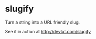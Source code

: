slugify
=======

Turn a string into a URL friendly slug.

See it in action at http://devtxt.com/slugify
